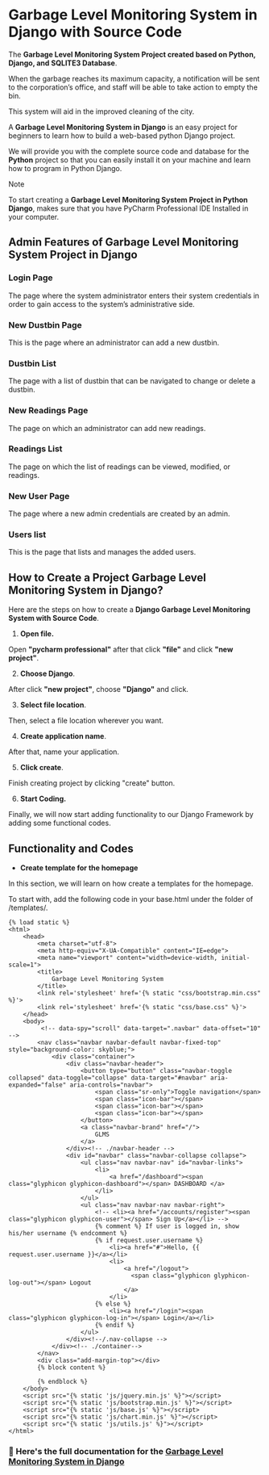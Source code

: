 # Garbage Level Monitoring System in Django with Source Code

The **Garbage Level Monitoring System Project created based on Python, Django, and SQLITE3 Database**.

When the garbage reaches its maximum capacity, a notification will be sent to the corporation’s office, and staff will be able to take action to empty the bin.

This system will aid in the improved cleaning of the city.

A **Garbage Level Monitoring System in Django** is an easy project for beginners to learn how to build a web-based python Django project.

We will provide you with the complete source code and database for the **Python** project so that you can easily install it on your machine and learn how to program in Python Django.

> [!NOTE]
> To start creating a **Garbage Level Monitoring System Project in Python Django**, makes sure that you have PyCharm Professional IDE Installed in your computer.

## Admin Features of Garbage Level Monitoring System Project in Django

### Login Page

The page where the system administrator enters their system credentials in order to gain access to the system’s administrative side.

### New Dustbin Page

This is the page where an administrator can add a new dustbin.

### Dustbin List 

The page with a list of dustbin that can be navigated to change or delete a dustbin.

### New Readings Page

The page on which an administrator can add new readings.

### Readings List

The page on which the list of readings can be viewed, modified, or readings.

### New User Page

The page where a new admin credentials are created by an admin.

### Users list

This is the page that lists and manages the added users.

## How to Create a Project Garbage Level Monitoring System in Django?

Here are the steps on how to create a **Django Garbage Level Monitoring System with Source Code**.

1. **Open file.**

Open **"pycharm professional"** after that click **"file"** and click **"new project"**.

2. **Choose Django**.

After click **"new project"**, choose **"Django"** and click.

3. **Select file location**.

Then, select a file location wherever you want.

4. **Create application name**.

After that, name your application.

5. **Click create**.

Finish creating project by clicking "create" button.

6. **Start Coding.**

Finally, we will now start adding functionality to our Django Framework by adding some functional codes.

## Functionality and Codes

* **Create template for the homepage**

In this section, we will learn on how create a templates for the homepage. 

To start with, add the following code in your base.html under the folder of /templates/.

```
{% load static %}
<html>
    <head>
        <meta charset="utf-8">
		<meta http-equiv="X-UA-Compatible" content="IE=edge">
		<meta name="viewport" content="width=device-width, initial-scale=1">
        <title>
            Garbage Level Monitoring System
        </title>
        <link rel='stylesheet' href='{% static "css/bootstrap.min.css" %}'>
        <link rel='stylesheet' href='{% static "css/base.css" %}'>
    </head>
    <body>
         <!-- data-spy="scroll" data-target=".navbar" data-offset="10" -->
        <nav class="navbar navbar-default navbar-fixed-top" style="background-color: skyblue;">
	        <div class="container">
		        <div class="navbar-header">
    		        <button type="button" class="navbar-toggle collapsed" data-toggle="collapse" data-target="#navbar" aria-expanded="false" aria-controls="navbar">
    		            <span class="sr-only">Toggle navigation</span>
    		            <span class="icon-bar"></span>
    		            <span class="icon-bar"></span>
    		            <span class="icon-bar"></span>
    		        </button>
    		        <a class="navbar-brand" href="/">
    		          	GLMS
    		        </a>
		        </div><!-- ./navbar-header -->
		        <div id="navbar" class="navbar-collapse collapse">
			        <ul class="nav navbar-nav" id="navbar-links">
			          	<li>
                            <a href="/dashboard"><span class="glyphicon glyphicon-dashboard"></span> DASHBOARD </a>
                        </li>
			        </ul>
                    <ul class="nav navbar-nav navbar-right">
                        <!-- <li><a href="/accounts/register"><span class="glyphicon glyphicon-user"></span> Sign Up</a></li> -->
                        {% comment %} If user is logged in, show his/her username {% endcomment %}
                        {% if request.user.username %}
                            <li><a href="#">Hello, {{ request.user.username }}</a></li>
                            <li>
                                <a href="/logout">
                                  <span class="glyphicon glyphicon-log-out"></span> Logout
                                </a>
                            </li>
                        {% else %}
                            <li><a href="/login"><span class="glyphicon glyphicon-log-in"></span> Login</a></li>
                        {% endif %}
                    </ul>
		        </div><!--/.nav-collapse -->
	        </div><!-- ./container-->
	    </nav>
        <div class="add-margin-top"></div>
        {% block content %}

        {% endblock %}
    </body>
    <script src="{% static 'js/jquery.min.js' %}"></script>
    <script src="{% static 'js/bootstrap.min.js' %}"></script>
    <script src="{% static 'js/base.js' %}"></script>
    <script src="{% static 'js/chart.min.js' %}"></script>
    <script src="{% static 'js/utils.js' %}"></script>
</html>
```

### 📌 Here's the full documentation for the [Garbage Level Monitoring System in Django](https://itsourcecode.com/free-projects/python-projects/garbage-level-monitoring-system-project-in-django-with-source-code/)




